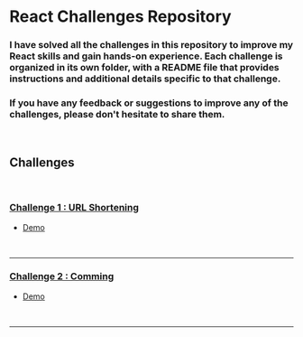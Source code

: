 # React Challenges Repository

### I have solved all the challenges in this repository to improve my React skills and gain hands-on experience. Each challenge is organized in its own folder, with a README file that provides instructions and additional details specific to that challenge.

### If you have any feedback or suggestions to improve any of the challenges, please don't hesitate to share them.

<br>

## Challenges

<br>

### [Challenge 1 : URL Shortening](./URL_Shortening/)
- [Demo](https://url-shorten05.netlify.app/)

<br>

---
### [Challenge 2 : Comming](./)
- [Demo](https://example.com/challenge-1-demo)

<br>

---
